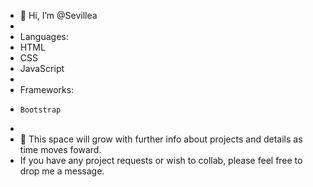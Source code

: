 - 👋 Hi, I’m @Sevillea
- 
- Languages: 
-   HTML
-   CSS
-   JavaScript
-   
-   Frameworks:
-     Bootstrap
-     
- 🌱 This space will grow with further info about projects and details as time moves foward. 
- If you have any project requests or wish to collab, please feel free to drop me a message. 
